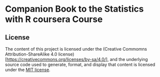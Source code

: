 # Companion Book to the Statistics with R coursera Course

## License

The content of this project is licensed under the (Creative Commomns Attribution-ShareAlike 4.0 license) [https://creativecommons.org/licenses/by-sa/4.0/], and the underlying source code used to generate, format, and display that content is licensed under the [MIT license](http://opensource.org/licenses/mit-license.php).
